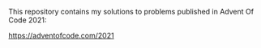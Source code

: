 This repository contains my solutions to problems published in Advent Of Code 2021:

https://adventofcode.com/2021

